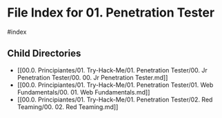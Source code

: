 # File Index for 01. Penetration Tester
#index

## Child Directories

- [[00.0. Principiantes/01. Try-Hack-Me/01. Penetration Tester/00. Jr Penetration Tester/00. 00. Jr Penetration Tester.md]]
- [[00.0. Principiantes/01. Try-Hack-Me/01. Penetration Tester/01. Web Fundamentals/00. 01. Web Fundamentals.md]]
- [[00.0. Principiantes/01. Try-Hack-Me/01. Penetration Tester/02. Red Teaming/00. 02. Red Teaming.md]]

